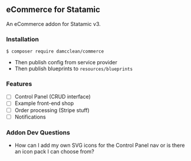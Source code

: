 ## eCommerce for Statamic

An eCommerce addon for Statamic v3.

### Installation

```
$ composer require damcclean/commerce
```

* Then publish config from service provider
* Then publish blueprints to `resources/blueprints`

### Features

* [ ] Control Panel (CRUD interface)
* [ ] Example front-end shop
* [ ] Order processing (Stripe stuff)
* [ ] Notifications

### Addon Dev Questions

* How can I add my own SVG icons for the Control Panel nav or is there an icon pack I can choose from?
